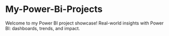 # My-Power-Bi-Projects
Welcome to my Power BI project showcase! Real-world insights with Power BI: dashboards, trends, and impact.
